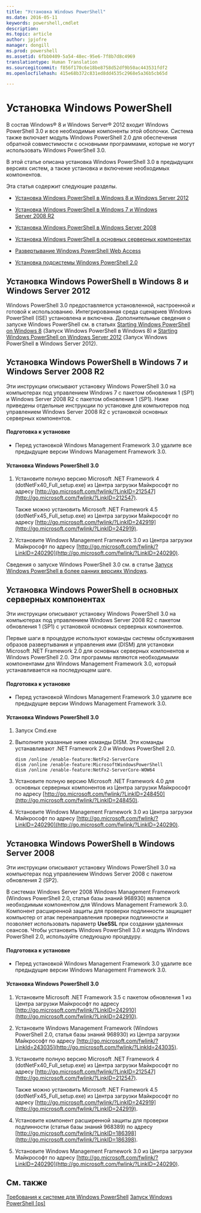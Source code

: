 ```yaml
---
title: "Установка Windows PowerShell"
ms.date: 2016-05-11
keywords: powershell,cmdlet
description: 
ms.topic: article
author: jpjofre
manager: dongill
ms.prod: powershell
ms.assetid: 6fbb0409-5a54-48ec-95e6-7f8b7d8c4969
translationtype: Human Translation
ms.sourcegitcommit: f856f170c6e18be8758d52df9b50ac443531fdf2
ms.openlocfilehash: 415e68b372c831ed8dd4535c2968e5a36b5cb65d

---
```


# Установка Windows PowerShell
В состав Windows® 8 и Windows Server® 2012 входит Windows PowerShell 3.0 и все необходимые компоненты этой оболочки. Система также включает модуль Windows PowerShell 2.0 для обеспечения обратной совместимости с основными программами, которые не могут использовать Windows PowerShell 3.0.

В этой статье описана установка Windows PowerShell 3.0 в предыдущих версиях систем, а также установка и включение необходимых компонентов.

Эта статья содержит следующие разделы.

-   [Установка Windows PowerShell в Windows 8 и Windows Server 2012](Installing-Windows-PowerShell.md#BKMK_InstallingOnWindows8andWindowsServer2012)

-   [Установка Windows PowerShell в Windows 7 и Windows Server 2008 R2](Installing-Windows-PowerShell.md#BKMK_InstallingOnWindows7andWindowsServer2008R2)

-   [Установка Windows PowerShell в Windows Server 2008](Installing-Windows-PowerShell.md#BKMK_InstallingOnWindowsServer2008LH)

-   [Установка Windows PowerShell в основных серверных компонентах](Installing-Windows-PowerShell.md#BKMK_InstallingOnServerCore)

-   [Развертывание Windows PowerShell Web Access](https://technet.microsoft.com/en-us/library/639d0eff-98a3-4124-b52c-26921ebd98b0)

-   [Установка подсистемы Windows PowerShell 2.0](Installing-the-Windows-PowerShell-2.0-Engine.md)

## <a name="BKMK_InstallingOnWindows8andWindowsServer2012"></a>Установка Windows PowerShell в Windows 8 и Windows Server 2012
Windows PowerShell 3.0 предоставляется установленной, настроенной и готовой к использованию. Интегрированная среда сценариев Windows PowerShell (ISE) установлена и включена. Дополнительные сведения о запуске Windows PowerShell см. в статьях [Starting Windows PowerShell on Windows 8](https://technet.microsoft.com/en-us/library/d7be1668-8617-4890-ad90-dd9765fbd2c3) (Запуск Windows PowerShell в Windows 8) и [Starting Windows PowerShell on Windows Server 2012](https://technet.microsoft.com/library/hh831491.aspx#BKMK_powershell) (Запуск Windows PowerShell в Windows Server 2012).

## <a name="BKMK_InstallingOnWindows7andWindowsServer2008R2"></a>Установка Windows PowerShell в Windows 7 и Windows Server 2008 R2
Эти инструкции описывают установку Windows PowerShell 3.0 на компьютерах под управлением Windows 7 с пакетом обновления 1 (SP1) и Windows Server 2008 R2 с пакетом обновления 1 (SP1). Ниже приведены отдельные инструкции по установке для компьютеров под управлением Windows Server 2008 R2 с установкой основных серверных компонентов.

#### Подготовка к установке

-   Перед установкой Windows Management Framework 3.0 удалите все предыдущие версии Windows Management Framework 3.0.

#### Установка Windows PowerShell 3.0

1.  Установите полную версию Microsoft .NET Framework 4 (dotNetFx40\_Full\_setup.exe) из Центра загрузки Майкрософт по адресу [http://go.microsoft.com/fwlink/?LinkID=212547](http://go.microsoft.com/fwlink/?LinkID=212547).

    Также можно установить Microsoft .NET Framework 4.5 (dotNetFx45\_Full\_setup.exe) из Центра загрузки Майкрософт по адресу [http://go.microsoft.com/fwlink/?LinkID=242919](http://go.microsoft.com/fwlink/?LinkID=242919).

2.  Установите Windows Management Framework 3.0 из Центра загрузки Майкрософт по адресу [http://go.microsoft.com/fwlink/?LinkID=240290](http://go.microsoft.com/fwlink/?LinkID=240290).

Сведения о запуске Windows PowerShell 3.0 см. в статье [Запуск Windows PowerShell в более ранних версиях Windows](Starting-Windows-PowerShell-on-Earlier-Versions-of-Windows.md).

## <a name="BKMK_InstallingOnServerCore"></a>Установка Windows PowerShell в основных серверных компонентах
Эти инструкции описывают установку Windows PowerShell 3.0 на компьютерах под управлением Windows Server 2008 R2 с пакетом обновления 1 (SP1) с установкой основных серверных компонентов.

Первые шаги в процедуре используют команды системы обслуживания образов развертывания и управления ими (DISM) для установки Microsoft .NET Framework 2.0 для основных серверных компонентов и Windows PowerShell 2.0. Эти программы являются необходимыми компонентами для Windows Management Framework 3.0, который устанавливается на последующем шаге.

#### Подготовка к установке

-   Перед установкой Windows Management Framework 3.0 удалите все предыдущие версии Windows Management Framework 3.0.

#### Установка Windows PowerShell 3.0

1.  Запуск Cmd.exe

2.  Выполните указанные ниже команды DISM. Эти команды устанавливают .NET Framework 2.0 и Windows PowerShell 2.0.

    ```
    dism /online /enable-feature:NetFx2-ServerCore
    dism /online /enable-feature:MicrosoftWindowsPowerShell
    dism /online /enable-feature:NetFx2-ServerCore-WOW64
    ```

3.  Установите полную версию Microsoft .NET Framework 4.0 для основных серверных компонентов из Центра загрузки Майкрософт по адресу [http://go.microsoft.com/fwlink/?LinkID=248450](http://go.microsoft.com/fwlink/?LinkID=248450).

4.  Установите Windows Management Framework 3.0 из Центра загрузки Майкрософт по адресу [http://go.microsoft.com/fwlink/?LinkID=240290](http://go.microsoft.com/fwlink/?LinkID=240290).

## <a name="BKMK_InstallingOnWindowsServer2008LH"></a>Установка Windows PowerShell в Windows Server 2008
Эти инструкции описывают установку Windows PowerShell 3.0 на компьютерах под управлением Windows Server 2008 с пакетом обновления 2 (SP2).

В системах Windows Server 2008 Windows Management Framework (Windows PowerShell 2.0, статья базы знаний 968930) является необходимым компонентом для Windows Management Framework 3.0. Компонент расширенной защиты для проверки подлинности защищает компьютер от атак перенаправления проверки подлинности и позволяет использовать параметр **UseSSL** при создании удаленных сеансов. Чтобы установить Windows PowerShell 3.0 и модуль Windows PowerShell 2.0, используйте следующую процедуру.

#### Подготовка к установке

-   Перед установкой Windows Management Framework 3.0 удалите все предыдущие версии Windows Management Framework 3.0.

#### Установка Windows PowerShell 3.0

1.  Установите Microsoft .NET Framework 3.5 с пакетом обновления 1 из Центра загрузки Майкрософт по адресу [http://go.microsoft.com/fwlink/?LinkID=242910](http://go.microsoft.com/fwlink/?LinkID=242910).

2.  Установите Windows Management Framework (Windows PowerShell 2.0, статья базы знаний 968930) из Центра загрузки Майкрософт по адресу [http://go.microsoft.com/fwlink/?LinkId=243035](http://go.microsoft.com/fwlink/?LinkId=243035).

3.  Установите полную версию Microsoft .NET Framework 4 (dotNetFx40\_Full\_setup.exe) из Центра загрузки Майкрософт по адресу [http://go.microsoft.com/fwlink/?LinkID=212547](http://go.microsoft.com/fwlink/?LinkID=212547).

    Также можно установить Microsoft .NET Framework 4.5 (dotNetFx45\_Full\_setup.exe) из Центра загрузки Майкрософт по адресу [http://go.microsoft.com/fwlink/?LinkID=242919](http://go.microsoft.com/fwlink/?LinkID=242919).

4.  Установите компонент расширенной защиты для проверки подлинности (статья базы знаний 968389) по адресу [http://go.microsoft.com/fwlink/?LinkID=186398](http://go.microsoft.com/fwlink/?LinkID=186398).

5.  Установите Windows Management Framework 3.0 из Центра загрузки Майкрософт по адресу [http://go.microsoft.com/fwlink/?LinkID=240290](http://go.microsoft.com/fwlink/?LinkID=240290).

## См. также
[Требования к системе для Windows PowerShell](Windows-PowerShell-System-Requirements.md)
[Запуск Windows PowerShell [ps]](https://technet.microsoft.com/en-us/library/8ec8c2d7-8e7c-4722-a3d2-498fe5739a8e)



<!--HONumber=Jun16_HO4-->


